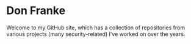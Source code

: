 # Don Franke #
Welcome to my GitHub site, which has a collection of repositories from various projects (many security-related) I've worked on over the years. 
